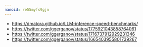 ```yaml
---
nanoid: re55myfs9gjn
---
```


- https://dmatora.github.io/LLM-inference-speed-benchmarks/
- https://twitter.com/ggerganov/status/1775921043858764061
- https://twitter.com/ggerganov/status/1716737912929231346
- https://twitter.com/ggerganov/status/1665403955801739267
